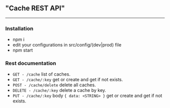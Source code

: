 ## "Cache REST API" 
-------------------
### Installation

* npm i
* edit your configurations in src/config/(dev|prod) file
* npm start

### Rest documentation
* `GET - /cache` list of caches.
* `GET - /cache/:key` get or create and get if not exists.
* `POST - /cache/delete` delete all caches.
* `DELETE - /cache/:key` delete a cache by key.
* `PUT - /cache/:key` body `{ data: <STRING> }` get or create and get if not exists.
